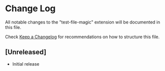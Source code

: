 # Change Log

All notable changes to the "test-file-magic" extension will be documented in this file.

Check [Keep a Changelog](http://keepachangelog.com/) for recommendations on how to structure this file.

## [Unreleased]

- Initial release